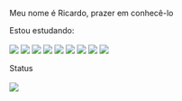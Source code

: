 Meu nome é Ricardo, prazer em conhecê-lo 

Estou estudando:
<br><br>
<img src="https://img.shields.io/badge/html5%20-%23E34F26.svg?&style=for-the-badge&logo=html5&logoColor=blue&color=white"/>
<img src="https://img.shields.io/badge/css3%20-%231572B6.svg?&style=for-the-badge&logo=css3&logoColor=%dodger blue&color=white"/>
<img src="https://img.shields.io/badge/php-%23777BB4.svg?&style=for-the-badge&logo=php&logoColor=blue&color=white"/>
<img src="https://img.shields.io/badge/java-%23ED8B00.svg?&style=for-the-badge&logo=java&logoColor=blue&color=white"/>
<img src="https://img.shields.io/badge/c++%20-%2300599C.svg?&style=for-the-badge&logo=c%2B%2B&logoColor=blue&color=white"/>
<img src="https://img.shields.io/badge/python%20-%2314354C.svg?&style=for-the-badge&logo=python&logoColor=blue&color=white"/>
<img src="https://img.shields.io/badge/kotlin-%230095D5.svg?&style=for-the-badge&logo=kotlin&logoColor=blue&color=white"/>
<img src="https://img.shields.io/badge/react_native%20-%2320232a.svg?&style=for-the-badge&logo=react&logoColor=blue&color=white"/>
<img src="https://img.shields.io/badge/laravel%20-%23FF2D20.svg?&style=for-the-badge&logo=laravel&logoColor=blue&color=white"/>


Status
<br><br>
<img src="https://bad-apple-github-readme.vercel.app/api?show_bg=1&username=RLC02">